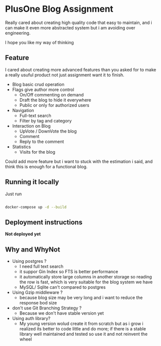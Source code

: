 # PlusOne Blog Assignment 

Really cared about creating high quality code that easy to maintain, and i can make it even more abstracted system but i am avoiding over engineering.

I hope you like my way of thinking


## Feature

I cared about creating more advanced features than you asked for to make a really usuful product not just assignment want it to finish.

- Blog basic crud operation
- Flags give author more control
  - On/Off commenting on demand
  - Draft the blog to hide it everywhere
  - Public or only for authorized users
- Navigation
  - Full-text search
  - Filter by tag and category
- Interaction on Blog
  - UpVote / DownVote the blog
  - Comment
  - Reply to the comment
- Statistics
  - Visits for the blog


Could add more feature but i want to stuck with the estimation i said, and think this is enough for a functional blog.

## Running it locally

Just run

```sh

docker-compose up -d --build

```

<!-- then navigate `http://localhost` on port 80 because its running nginx, so make sure this port is not in use -->

## Deployment instructions

**Not deployed yet**

## Why and WhyNot

- Using postgres ?
  - I need full text search
  - it suppor Gin Index so FTS is better performance
  - it automatically store large columns in another storage so reading the row is fast, which is very suitable for the blog system we have
  - MySQL/ Sqlite can't compared to postgres
- Using Gzip middleware ?
  - because blog size may be very long and i want to reduce the response bod size
- don't use Git Branching Strategy ?
  - Because we don't have stable version yet
- Using auth library?
  - My young version wolud create it from scratch but as i grow i realized its better to code little and do more; if there is a stable library well maintained and tested so use it and not reinvent the wheel

